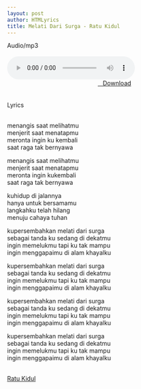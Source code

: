 ```yaml
---
layout: post
author: HTMLyrics
title: Melati Dari Surga - Ratu Kidul
---
```


<div class="htl">Audio/mp3</div><br />

<audio class='js-player' style="--plyr-color-main: #212121;" controls>
<source src="https://drive.google.com/uc?authuser=0&id=1wL9eCZpwuNomVNBdNFXJhNQz-aP_QREn&export=download" type="audio/mp3">
</audio><br />

<center>
<a href="/download/melatidarisurga-ratukidul" class="hbt"><i class="fa fa-chevron-down" aria-hidden="true"></i>&nbsp; &nbsp;Download</a>
</center><br />
<br />

<div class="htl">Lyrics</div><br />

menangis saat melihatmu<br />
menjerit saat menatapmu<br />
meronta ingin ku kembali<br />
saat raga tak bernyawa<br />

menangis saat melihatmu<br />
menjerit saat menatapmu<br />
meronta ingin kukembali<br />
saat raga tak bernyawa<br />

kuhidup di jalannya<br />
hanya untuk bersamamu<br />
langkahku telah hilang<br />
menuju cahaya tuhan<br />

kupersembahkan melati dari surga<br />
sebagai tanda ku sedang di dekatmu<br />
ingin memelukmu tapi ku tak mampu<br />
ingin menggapaimu di alam khayalku<br />

kupersembahkan melati dari surga<br />
sebagai tanda ku sedang di dekatmu<br />
ingin memelukmu tapi ku tak mampu<br />
ingin menggapaimu di alam khayalku<br />

kupersembahkan melati dari surga<br />
sebagai tanda ku sedang di dekatmu<br />
ingin memelukmu tapi ku tak mampu<br />
ingin menggapaimu di alam khayalku<br />

kupersembahkan melati dari surga<br />
sebagai tanda ku sedang di dekatmu<br />
ingin memelukmu tapi ku tak mampu<br />
ingin menggapaimu di alam khayalku<br />
<br />

<i class="fa fa-hashtag" aria-hidden="true"></i>
<a href="/artist/ratukidul">Ratu Kidul</a>

